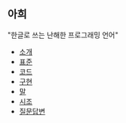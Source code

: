 
아희
----

"한글로 쓰는 난해한 프로그래밍 언어"

* [소개](/introduction.ko.html)
* [표준](/specification.ko.html)
* [코드](/code.ko.html)
* [구현](/implementation.ko.html)
* [말](/what-they-say.ko.html)
* [시조](/poetry.ko.html)
* [질문답변](/qna.ko.html)


